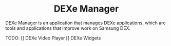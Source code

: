 <div align='center'><b><h1>DEXe Manager</h1></b></div>
DEXe Manager is an application that manages DEXe applications, which are tools and applications that improve work on Samsung DEX.

TODO:
[] DEXe Video Player
[] DEXe Widgets
